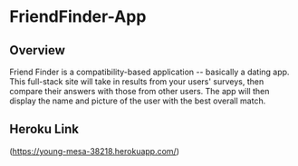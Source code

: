 # FriendFinder-App

## Overview

 Friend Finder is a compatibility-based application -- basically a dating app. This full-stack site will take in results from your users' surveys, then compare their answers with those from other users. The app will then display the name and picture of the user with the best overall match.

 ## Heroku Link
 (https://young-mesa-38218.herokuapp.com/)